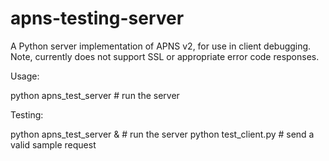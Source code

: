 # apns-testing-server
A Python server implementation of APNS v2, for use in client debugging. Note, currently does not support SSL or appropriate error code responses.

Usage:

  python apns_test_server # run the server

Testing:

  python apns_test_server & # run the server
  python test_client.py # send a valid sample request
